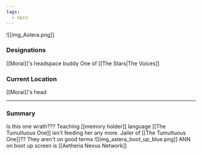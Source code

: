 ```yaml
---
tags:
  - npcs
---
```

![[img_Astera.png]]

### Designations
[[Morai]]'s headspace buddy
One of [[The Stars|The Voices]]

### Current Location
[[Morai]]'s head

___
### Summary
Is this one wrath???
Teaching [[memory holder]] language
[[The Tumultuous One]] isn't feeding her any more.
Jailer of [[The Tumultuous One]]?? They aren't on good terms
![[img_astera_boot_up_blue.png]]
ANN on boot up screen is [[Aetheria Nexus Network]]
